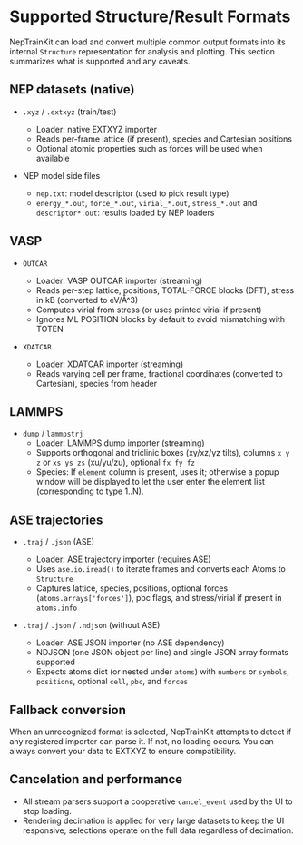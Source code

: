 # Supported Structure/Result Formats

NepTrainKit can load and convert multiple common output formats into its internal `Structure` representation for analysis and plotting. This section summarizes what is supported and any caveats.

## NEP datasets (native)

- `.xyz` / `.extxyz` (train/test)
  - Loader: native EXTXYZ importer
  - Reads per-frame lattice (if present), species and Cartesian positions
  - Optional atomic properties such as forces will be used when available

- NEP model side files
  - `nep.txt`: model descriptor (used to pick result type)
  - `energy_*.out`, `force_*.out`, `virial_*.out`, `stress_*.out` and `descriptor*.out`: results loaded by NEP loaders

## VASP

- `OUTCAR`
  - Loader: VASP OUTCAR importer (streaming)
  - Reads per-step lattice, positions, TOTAL-FORCE blocks (DFT), stress in kB (converted to eV/Å^3)
  - Computes virial from stress (or uses printed virial if present)
  - Ignores ML POSITION blocks by default to avoid mismatching with TOTEN

- `XDATCAR`
  - Loader: XDATCAR importer (streaming)
  - Reads varying cell per frame, fractional coordinates (converted to Cartesian), species from header

## LAMMPS

- `dump` / `lammpstrj`
  - Loader: LAMMPS dump importer (streaming)
  - Supports orthogonal and triclinic boxes (xy/xz/yz tilts), columns `x y z` or `xs ys zs` (xu/yu/zu), optional `fx fy fz`
  - Species: If `element` column is present, uses it; otherwise a popup window will be displayed to let the user enter the element list (corresponding to type 1..N).

## ASE trajectories

- `.traj` / `.json` (ASE)
  - Loader: ASE trajectory importer (requires ASE)
  - Uses `ase.io.iread()` to iterate frames and converts each Atoms to `Structure`
  - Captures lattice, species, positions, optional forces (`atoms.arrays['forces']`), pbc flags, and stress/virial if present in `atoms.info`

- `.traj` / `.json` / `.ndjson` (without ASE)
  - Loader: ASE JSON importer (no ASE dependency)
  - NDJSON (one JSON object per line) and single JSON array formats supported
  - Expects atoms dict (or nested under `atoms`) with `numbers` or `symbols`, `positions`, optional `cell`, `pbc`, and `forces`

## Fallback conversion

When an unrecognized format is selected, NepTrainKit attempts to detect if any registered importer can parse it. If not, no loading occurs. You can always convert your data to EXTXYZ to ensure compatibility.

## Cancelation and performance

- All stream parsers support a cooperative `cancel_event` used by the UI to stop loading.
- Rendering decimation is applied for very large datasets to keep the UI responsive; selections operate on the full data regardless of decimation.
